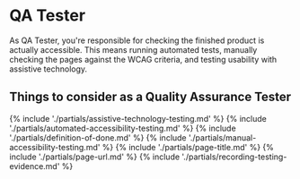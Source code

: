 # QA Tester

As QA Tester, you're responsible for checking the finished product is actually accessible. This means running automated tests, manually checking the pages against the WCAG criteria, and testing usability with assistive technology.

<h2>Things to consider <span class="govuk-visually-hidden">as a Quality Assurance Tester</span></h2>

{% include './partials/assistive-technology-testing.md' %}
{% include './partials/automated-accessibility-testing.md' %}
{% include './partials/definition-of-done.md' %}
{% include './partials/manual-accessibility-testing.md' %}
{% include './partials/page-title.md' %}
{% include './partials/page-url.md' %}
{% include './partials/recording-testing-evidence.md' %}
